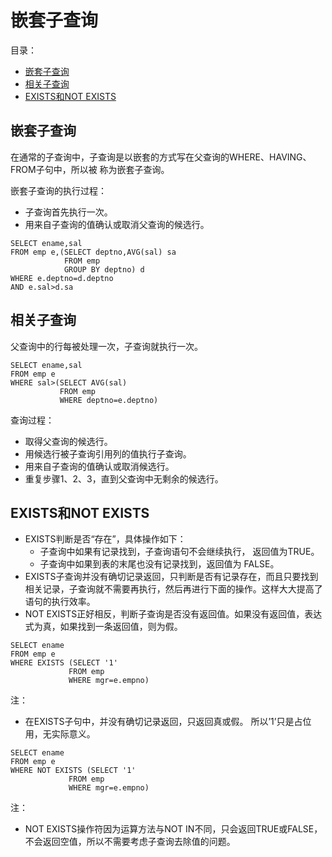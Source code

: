 # 嵌套子查询

目录：

- [嵌套子查询](#嵌套子查询)
- [相关子查询](#相关子查询)
- [EXISTS和NOT EXISTS](#exists和not-exists)

## 嵌套子查询

在通常的子查询中，子查询是以嵌套的方式写在父查询的WHERE、HAVING、FROM子句中，所以被 称为嵌套子查询。

嵌套子查询的执行过程：

- 子查询首先执行一次。
- 用来自子查询的值确认或取消父查询的候选行。

```
SELECT ename,sal
FROM emp e,(SELECT deptno,AVG(sal) sa
            FROM emp
            GROUP BY deptno) d
WHERE e.deptno=d.deptno
AND e.sal>d.sa
```

## 相关子查询

父查询中的行每被处理一次，子查询就执行一次。

```
SELECT ename,sal
FROM emp e
WHERE sal>(SELECT AVG(sal)
           FROM emp
           WHERE deptno=e.deptno)
```

查询过程：

- 取得父查询的候选行。
- 用候选行被子查询引用列的值执行子查询。
- 用来自子查询的值确认或取消候选行。
- 重复步骤1、2、3，直到父查询中无剩余的候选行。

## EXISTS和NOT EXISTS

- EXISTS判断是否“存在”，具体操作如下：
  - 子查询中如果有记录找到，子查询语句不会继续执行， 返回值为TRUE。
  - 子查询中如果到表的末尾也没有记录找到，返回值为 FALSE。
- EXISTS子查询并没有确切记录返回，只判断是否有记录存在，而且只要找到相关记录，子查询就不需要再执行，然后再进行下面的操作。这样大大提高了语句的执行效率。
- NOT EXISTS正好相反，判断子查询是否没有返回值。如果没有返回值，表达式为真，如果找到一条返回值，则为假。

```
SELECT ename
FROM emp e
WHERE EXISTS (SELECT '1'
             FROM emp
             WHERE mgr=e.empno)
```

注：

- 在EXISTS子句中，并没有确切记录返回，只返回真或假。 所以’1’只是占位用，无实际意义。

```
SELECT ename
FROM emp e
WHERE NOT EXISTS (SELECT '1'
             FROM emp
             WHERE mgr=e.empno)
```

注：

- NOT EXISTS操作符因为运算方法与NOT IN不同，只会返回TRUE或FALSE，不会返回空值，所以不需要考虑子查询去除值的问题。

